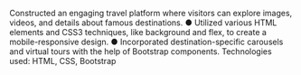 Constructed an engaging travel platform where visitors can explore images, videos, and details about famous
destinations.
● Utilized various HTML elements and CSS3 techniques, like background and flex, to create a
mobile-responsive design.
● Incorporated destination-specific carousels and virtual tours with the help of Bootstrap components.
Technologies used: HTML, CSS, Bootstrap
